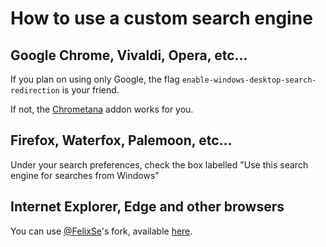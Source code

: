 # How to use a custom search engine

## Google Chrome, Vivaldi, Opera, etc...

If you plan on using only Google, the flag `enable-windows-desktop-search-redirection` is your friend.  

If not, the [Chrometana](https://chrome.google.com/webstore/detail/chrometana-redirect-bing/kaicbfmipfpfpjmlbpejaoaflfdnabnc) addon works for you.

## Firefox, Waterfox, Palemoon, etc...

Under your search preferences, check the box labelled "Use this search engine for searches from Windows"

## Internet Explorer, Edge and other browsers

You can use [@FelixSe](https://github.com/FelixSe)'s fork, available [here](https://github.com/FelixSe/SearchWithMyBrowser/tree/Use-Google-instead-of-Bing).